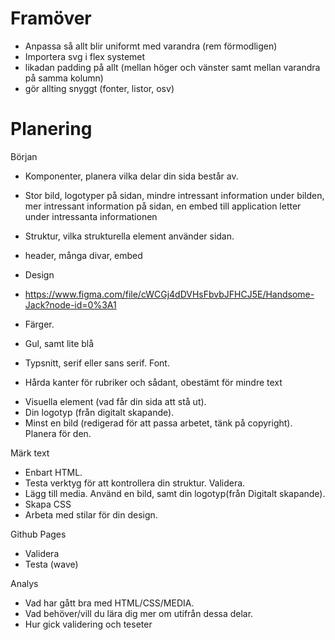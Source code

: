 # Framöver
* Anpassa så allt blir uniformt med varandra (rem förmodligen)
* Importera svg i flex systemet
* likadan padding på allt (mellan höger och vänster samt mellan varandra på samma kolumn)
* gör allting snyggt (fonter, listor, osv)


# Planering
Början 
* Komponenter, planera vilka delar din sida består av.
- Stor bild, logotyper på sidan, mindre intressant information under bilden, mer intressant information på sidan, en embed till application letter under intressanta informationen
* Struktur, vilka strukturella element använder sidan.
- header, många divar, embed
* Design
- https://www.figma.com/file/cWCGj4dDVHsFbvbJFHCJ5E/Handsome-Jack?node-id=0%3A1
* Färger.
- Gul, samt lite blå
* Typsnitt, serif eller sans serif. Font.
- Hårda kanter för rubriker och sådant, obestämt för mindre text
* Visuella element (vad får din sida att stå ut).
* Din logotyp (från digitalt skapande).
* Minst en bild (redigerad för att passa arbetet, tänk på copyright). Planera för den.

Märk text
* Enbart HTML.
* Testa verktyg för att kontrollera din struktur. Validera.
* Lägg till media. Använd en bild, samt din logotyp(från Digitalt skapande).
* Skapa CSS
* Arbeta med stilar för din design.

Github Pages
* Validera
* Testa (wave)

Analys
* Vad har gått bra med HTML/CSS/MEDIA.
* Vad behöver/vill du lära dig mer om utifrån dessa delar.
* Hur gick validering och teseter
